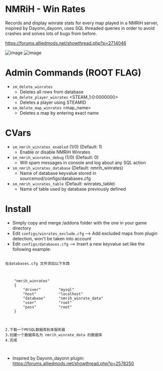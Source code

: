 # NMRiH - Win Rates
Records and display winrate stats for every map played in a NMRiH server, inspired by Dayonn_dayonn, uses SQL threaded queries in order to avoid crashes and solves lots of bugs from before.

https://forums.alliedmods.net/showthread.php?p=2714046

![image](https://i.imgur.com/jJKgIP0.jpeg)
![image](https://i.imgur.com/hSr2Jsm.jpeg)

# Admin Commands (ROOT FLAG)
- `sm_delete_winrates`
  - Deletes all rows from database
- `sm_delete_player_winrates` <STEAM_1:0:0000000>
  - Deletes a player using STEAMID
- `sm_delete_map_winrates` <map_name>
  - Deletes a map by entering exact name


# CVars
- `sm_nmrih_winrates_enabled` (1/0) (Default: 1)
  - Enable or disable NMRiH Winrates
- `sm_nmrih_winrates_debug` (1/0) (Default: 0)
  - Will spam messages in console and log about any SQL action
- `sm_nmrih_winrates_database` (Default: nmrih_winrates)
  - Name of database keyvalue stored in sourcemod/configs/databases.cfg
- `sm_nmrih_winrates_table` (Default: winrates_table)
  - Name of table used by database previously defined

# Install
- Simply copy and merge /addons folder with the one in your game directory
- Edit `configs/winrates_exclude.cfg` --> Add excluded maps from plugin detection, won't be taken into account
- Edit `configs/databases.cfg` --> Insert a new keyvalue set like the following example:

```

在databases.cfg 文件添加以下东西


	
	"nmrih_winrates"
	{
		"driver"		"mysql"
		"host"			"localhost"
		"database"		"nmrih_winrate_data"
		"user"			"root"
		"pass"			"root"
	}



2.下载一个MYSQL数据库到本服务器
3.创建一个数据库名为 nmrih_winrate_data 的数据库
4.完成



```

- Inspired by Dayonn_dayonn plugin: https://forums.alliedmods.net/showthread.php?p=2578250

